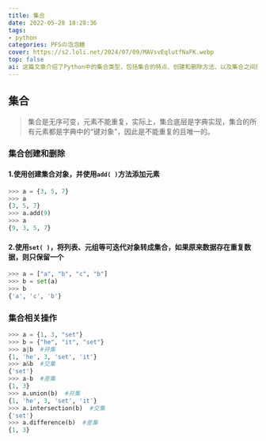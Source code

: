 ```yaml
---
title: 集合
date: 2022-05-28 18:28:36
tags:
- python
categories: PFSの泡泡糖
cover: https://s2.loli.net/2024/07/09/MAVsvEqlutfNaFK.webp
top: false
ai: 这篇文章介绍了Python中的集合类型，包括集合的特点、创建和删除方法、以及集合之间的运算。文章通过代码示例，展示了如何使用集合存储不重复的数据，以及如何使用并集、交集、差集等操作处理集合。文章的目的是帮助读者掌握Python中的集合类型的用法和特性。
---
```


## 集合

> 集合是无序可变，元素不能重复，实际上，集合底层是字典实现，集合的所有元素都是字典中的“键对象”，因此是不能重复的且唯一的。

### 集合创建和删除

#### 1.使用创建集合对象，并使用`add( )`方法添加元素

```python
>>> a = {3, 5, 7}
>>> a
{3, 5, 7}
>>> a.add(9)
>>> a
{9, 3, 5, 7}
```

#### 2.使用`set( )`，将列表、元组等可迭代对象转成集合，如果原来数据存在重复数据，则只保留一个

```python
>>> a = ["a", "b", "c", "b"]
>>> b = set(a)
>>> b
{'a', 'c', 'b'}
```

### 集合相关操作

```python
>>> a = {1, 3, "set"}
>>> b = {"he", "it", "set"}
>>> a|b  #并集
{1, 'he', 3, 'set', 'it'}
>>> a&b  #交集
{'set'}
>>> a-b  #差集
{1, 3}
>>> a.union(b)  #并集
{1, 'he', 3, 'set', 'it'}
>>> a.intersection(b)  #交集
{'set'}
>>> a.difference(b)  #差集
{1, 3}
```
